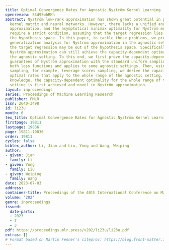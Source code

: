 ```yaml
---
title: Optimal Convergence Rates for Agnostic Nyström Kernel Learning
openreview: S3d9SwhRKh
abstract: Nyström low-rank approximation has shown great potential in processing large-scale
  kernel matrix and neural networks. However, there lacks a unified analysis for Nyström
  approximation, and the asymptotical minimax optimality for Nyström methods usually
  require a strict condition, assuming that the target regression lies exactly in
  the hypothesis space. In this paper, to tackle these problems, we provide a refined
  generalization analysis for Nyström approximation in the agnostic setting, where
  the target regression may be out of the hypothesis space. Specifically, we show
  Nyström approximation can still achieve the capacity-dependent optimal rates in
  the agnostic setting. To this end, we first prove the capacity-dependent optimal
  guarantees of Nyström approximation with the standard uniform sampling, which covers
  both loss functions and applies to some agnostic settings. Then, using data-dependent
  sampling, for example, leverage scores sampling, we derive the capacity-dependent
  optimal rates that apply to the whole range of the agnostic setting. To our best
  knowledge, the capacity-dependent optimality for the whole range of the agnostic
  setting is first achieved and novel in Nyström approximation.
layout: inproceedings
series: Proceedings of Machine Learning Research
publisher: PMLR
issn: 2640-3498
id: li23u
month: 0
tex_title: Optimal Convergence Rates for Agnostic Nyström Kernel Learning
firstpage: 19811
lastpage: 19836
page: 19811-19836
order: 19811
cycles: false
bibtex_author: Li, Jian and Liu, Yong and Wang, Weiping
author:
- given: Jian
  family: Li
- given: Yong
  family: Liu
- given: Weiping
  family: Wang
date: 2023-07-03
address: 
container-title: Proceedings of the 40th International Conference on Machine Learning
volume: '202'
genre: inproceedings
issued:
  date-parts:
  - 2023
  - 7
  - 3
pdf: https://proceedings.mlr.press/v202/li23u/li23u.pdf
extras: []
# Format based on Martin Fenner's citeproc: https://blog.front-matter.io/posts/citeproc-yaml-for-bibliographies/
---
```

